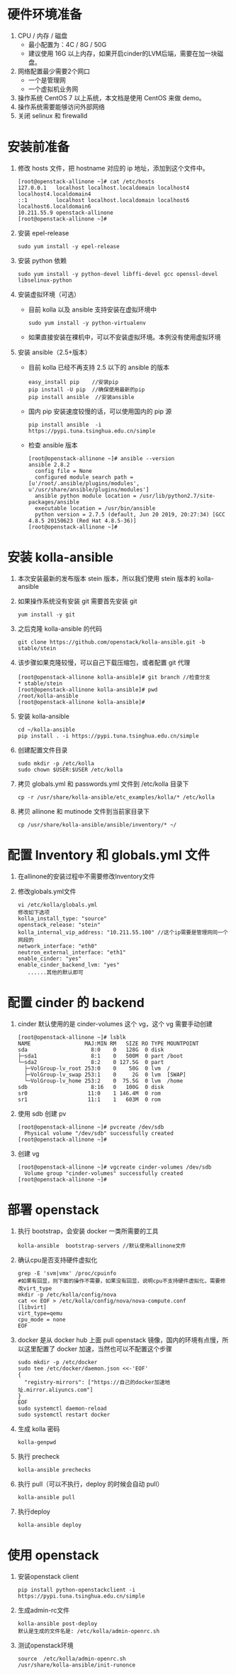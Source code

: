 # 硬件环境准备

1. CPU / 内存 / 磁盘
	- 最小配置为：4C / 8G / 50G
	- 建议使用 16G 以上内存，如果开启cinder的LVM后端，需要在加一块磁盘。
2. 网络配置最少需要2个网口
	- 一个是管理网
	- 一个虚拟机业务网
3. 操作系统 CentOS 7 以上系统，本文档是使用 CentOS 来做 demo。
4. 操作系统需要能够访问外部网络
5. 关闭 selinux 和 firewalld

# 安装前准备

1. 修改 hosts 文件，把 hostname 对应的 ip 地址，添加到这个文件中。

	```
	[root@openstack-allinone ~]# cat /etc/hosts
	127.0.0.1   localhost localhost.localdomain localhost4 localhost4.localdomain4
	::1         localhost localhost.localdomain localhost6 localhost6.localdomain6
	10.211.55.9 openstack-allinone
	[root@openstack-allinone ~]#
	```
2. 安装 epel-release

	```
	sudo yum install -y epel-release
	```
3. 安装 python 依赖

	```
	sudo yum install -y python-devel libffi-devel gcc openssl-devel libselinux-python
	```
4. 安装虚拟环境（可选）
	- 目前 kolla 以及 ansible 支持安装在虚拟环境中

		```
		sudo yum install -y python-virtualenv
		```
	- 如果直接安装在裸机中，可以不安装虚拟环境。本例没有使用虚拟环境
5. 安装 ansible（2.5+版本）
	- 目前 kolla 已经不再支持 2.5 以下的 ansible 的版本

		```
		easy_install pip    //安装pip
		pip install -U pip  //确保使用最新的pip
		pip install ansible  //安装ansible
		```
	- 国内 pip 安装速度较慢的话，可以使用国内的 pip 源

		```
		pip install ansible  -i https://pypi.tuna.tsinghua.edu.cn/simple
		```
	- 检查 ansible 版本

		```
		[root@openstack-allinone ~]# ansible --version
		ansible 2.8.2
		  config file = None
		  configured module search path = [u'/root/.ansible/plugins/modules', u'/usr/share/ansible/plugins/modules']
		  ansible python module location = /usr/lib/python2.7/site-packages/ansible
		  executable location = /usr/bin/ansible
		  python version = 2.7.5 (default, Jun 20 2019, 20:27:34) [GCC 4.8.5 20150623 (Red Hat 4.8.5-36)]
		[root@openstack-allinone ~]#
		```

# 安装 kolla-ansible

1. 本次安装最新的发布版本 stein 版本，所以我们使用 stein 版本的 kolla-ansible
2. 如果操作系统没有安装 git 需要首先安装 git

	```
	yum install -y git
	```
3. 之后克隆 kolla-ansible 的代码

	```
	git clone https://github.com/openstack/kolla-ansible.git -b stable/stein
	```
4. 该步骤如果克隆较慢，可以自己下载压缩包，或者配置 git 代理

	```
	[root@openstack-allinone kolla-ansible]# git branch //检查分支
	* stable/stein
	[root@openstack-allinone kolla-ansible]# pwd
	/root/kolla-ansible
	[root@openstack-allinone kolla-ansible]#
	```
4. 安装 kolla-ansible

	```
	cd ~/kolla-ansible
	pip install . -i https://pypi.tuna.tsinghua.edu.cn/simple
	```
5. 创建配置文件目录

	```
	sudo mkdir -p /etc/kolla
	sudo chown $USER:$USER /etc/kolla
	```
6. 拷贝 globals.yml 和 passwords.yml 文件到 /etc/kolla 目录下

	```
	cp -r /usr/share/kolla-ansible/etc_examples/kolla/* /etc/kolla
	```
7. 拷贝 allinone 和 mutinode 文件到当前家目录下

	```
	cp /usr/share/kolla-ansible/ansible/inventory/* ~/
	```

# 配置 Inventory 和 globals.yml 文件

1. 在allinone的安装过程中不需要修改Inventory文件
2. 修改globals.yml文件

	```
	vi /etc/kolla/globals.yml
	修改如下选项
	kolla_install_type: "source"
	openstack_release: "stein"
	kolla_internal_vip_address: "10.211.55.100" //这个ip需要是管理网同一个网段的
	network_interface: "eth0"
	neutron_external_interface: "eth1"
	enable_cinder: "yes"
	enable_cinder_backend_lvm: "yes"
	   ......其他的默认即可
	```

#  配置 cinder 的 backend

1. cinder 默认使用的是 cinder-volumes 这个 vg，这个 vg 需要手动创建

	```
	[root@openstack-allinone ~]# lsblk
	NAME                 MAJ:MIN RM   SIZE RO TYPE MOUNTPOINT
	sda                    8:0    0   128G  0 disk
	├─sda1                 8:1    0   500M  0 part /boot
	└─sda2                 8:2    0 127.5G  0 part
	  ├─VolGroup-lv_root 253:0    0    50G  0 lvm  /
	  ├─VolGroup-lv_swap 253:1    0     2G  0 lvm  [SWAP]
	  └─VolGroup-lv_home 253:2    0  75.5G  0 lvm  /home
	sdb                    8:16   0   100G  0 disk
	sr0                   11:0    1 146.4M  0 rom
	sr1                   11:1    1   603M  0 rom
	```
2. 使用 sdb 创建 pv

	```
	[root@openstack-allinone ~]# pvcreate /dev/sdb
	  Physical volume "/dev/sdb" successfully created
	[root@openstack-allinone ~]#
	```
3. 创建 vg

	```
	[root@openstack-allinone ~]# vgcreate cinder-volumes /dev/sdb
	  Volume group "cinder-volumes" successfully created
	[root@openstack-allinone ~]#
	```

# 部署 openstack

1. 执行 bootstrap，会安装 docker 一类所需要的工具

	```
	kolla-ansible  bootstrap-servers //默认使用allinone文件
	```
2. 确认cpu是否支持硬件虚拟化

	```
	grep -E 'svm|vmx' /proc/cpuinfo
	#如果有回显，则下面的操作不需要，如果没有回显，说明cpu不支持硬件虚拟化，需要修改virt_type
	mkdir -p /etc/kolla/config/nova
	cat << EOF > /etc/kolla/config/nova/nova-compute.conf
	[libvirt]
	virt_type=qemu
	cpu_mode = none
	EOF
	```
3. docker 是从 docker hub 上面 pull openstack 镜像，国内的环境有点慢，所以这里配置了 docker 加速，当然也可以不配置这个步骤

	```
	sudo mkdir -p /etc/docker
	sudo tee /etc/docker/daemon.json <<-'EOF'
	{
	  "registry-mirrors": ["https://自己的docker加速地址.mirror.aliyuncs.com"]
	}
	EOF
	sudo systemctl daemon-reload
	sudo systemctl restart docker
	```
4. 生成 kolla 密码

	```
	kolla-genpwd
	```
5. 执行 precheck

	```
	kolla-ansible prechecks
	```
6. 执行 pull（可以不执行，deploy 的时候会自动 pull）

	```
	kolla-ansible pull
	```
7. 执行deploy

	```
	kolla-ansible deploy
	```

# 使用 openstack
1. 安装openstack client

	```
	pip install python-openstackclient -i https://pypi.tuna.tsinghua.edu.cn/simple
	```
2. 生成admin-rc文件

	```
	kolla-ansible post-deploy
	默认是生成的文件名是: /etc/kolla/admin-openrc.sh
	```

3. 测试openstack环境

	```
	source  /etc/kolla/admin-openrc.sh
	/usr/share/kolla-ansible/init-runonce
	```


